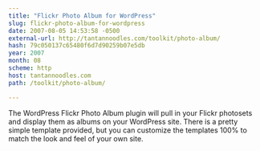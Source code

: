 ```yaml
---
title: "Flickr Photo Album for WordPress"
slug: flickr-photo-album-for-wordpress
date: 2007-08-05 14:53:58 -0500
external-url: http://tantannoodles.com/toolkit/photo-album/
hash: 79c050137c65480f6d7d90259b07e5db
year: 2007
month: 08
scheme: http
host: tantannoodles.com
path: /toolkit/photo-album/

---
```


The WordPress Flickr Photo Album plugin will pull in your Flickr photosets and display them as albums on your WordPress site. There is a pretty simple template provided, but you can customize the templates 100% to match the look and feel of your own site.
